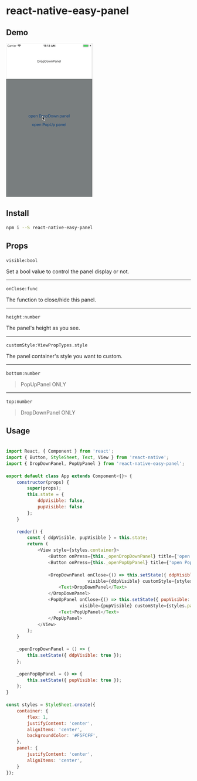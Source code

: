 # react-native-easy-panel

## Demo
![demo](https://github.com/rocwangv/react-native-easy-panel/blob/master/demo.gif)

## Install

```bash
npm i --S react-native-easy-panel
```

## Props

`visible:bool`

Set a bool value to control the panel display or not.

---

`onClose:func`

The function to close/hide this panel. 

---

`height:number`

The panel's height as you see.

---

`customStyle:ViewPropTypes.style`

The panel container's style you want to custom.

---

`bottom:number`
> PopUpPanel ONLY

---

`top:number`
> DropDownPanel ONLY

## Usage

```js

import React, { Component } from 'react';
import { Button, StyleSheet, Text, View } from 'react-native';
import { DropDownPanel, PopUpPanel } from 'react-native-easy-panel';

export default class App extends Component<{}> {
    constructor(props) {
        super(props);
        this.state = {
            ddpVisible: false,
            pupVisible: false
        };
    }

    render() {
        const { ddpVisible, pupVisible } = this.state;
        return (
            <View style={styles.container}>
                <Button onPress={this._openDropDownPanel} title={'open DropDown panel'}/>
                <Button onPress={this._openPopUpPanel} title={'open PopUp panel'}/>

                <DropDownPanel onClose={() => this.setState({ ddpVisible: false })}
                               visible={ddpVisible} customStyle={styles.panel}>
                    <Text>DropDownPanel</Text>
                </DropDownPanel>
                <PopUpPanel onClose={() => this.setState({ pupVisible: false })}
                            visible={pupVisible} customStyle={styles.panel}>
                    <Text>PopUpPanel</Text>
                </PopUpPanel>
            </View>
        );
    }

    _openDropDownPanel = () => {
        this.setState({ ddpVisible: true });
    };

    _openPopUpPanel = () => {
        this.setState({ pupVisible: true });
    };
}

const styles = StyleSheet.create({
    container: {
        flex: 1,
        justifyContent: 'center',
        alignItems: 'center',
        backgroundColor: '#F5FCFF',
    },
    panel: {
        justifyContent: 'center',
        alignItems: 'center',
    }
});

```